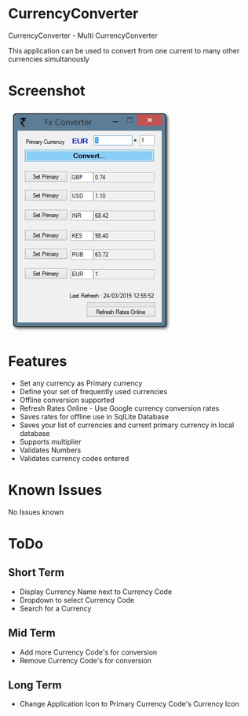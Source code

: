 # CurrencyConverter
CurrencyConverter - Multi CurrencyConverter

This application can be used to convert from one current to many other currencies simultanously

Screenshot
============
![Application Screenshot](https://github.com/cvjoseph/CurrencyConverter/blob/master/Screenshot1.jpg "Application Screenshot")

Features
============
- Set any currency as Primary currency
- Define your set of frequently used currencies 
- Offline conversion supported
- Refresh Rates Online - Use Google currency conversion rates
- Saves rates for offline use in SqlLite Database
- Saves your list of currencies and current primary currency in local database
- Supports multiplier 
- Validates Numbers
- Validates currency codes entered



Known Issues
============
No Issues known 


ToDo
============

Short Term
------------
- Display Currency Name next to Currency Code
- Dropdown to select Currency Code
- Search for a Currency

Mid Term
------------
- Add more Currency Code's for conversion
- Remove Currency Code's for conversion

Long Term
------------
- Change Application Icon to Primary Currency Code's Currency Icon

